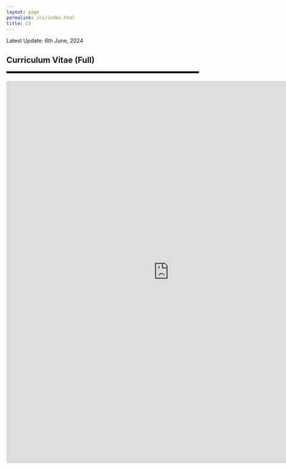 ```yaml
---
layout: page
permalink: /cv/index.html
title: CV
---
```


Latest Update: 6th June, 2024



## Curriculum Vitae (Full)
<div style="border-top: 5px solid black;"></div>
<div style="height: 20px;"></div>
<center><embed src="https://chunyangzhang.com/file/CV-ChunyangZhang-UNSW.pdf" width="850" height="1000"></center>